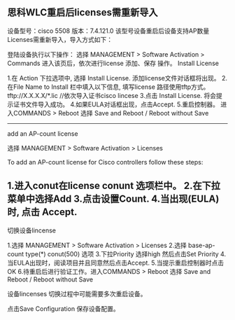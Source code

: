 ## 思科WLC重启后licenses需重新导入
设备型号：cisco 5508 版本：7.4.121.0
该型号设备重启后设备支持AP数量Licenses需重新导入，导入方式如下：

登陆设备执行以下操作：
选择 MANAGEMENT > Software Activation > Commands 
进入该页后，依次进行license 添加、保存 操作。
Install License  

1.在 Action 下拉选项中, 选择 Install License. 添加license文件对话框将出现。
2.在File Name to Install 栏中填入以下信息, 填写license 路径使用tftp方式。 tftp://X.X.X.X/*.lic  //依次导入证书cisco lincese 
3.点击 Install License. 将会提示证书文件导入成功。
4.如果EULA对话框出现，点击Accept.
5.重启控制器。 进入COMMANDS > Reboot 选择 Save and Reboot / Reboot without Save

--------------------------------------------------------------------------------
add an AP-count license

选择 MANAGEMENT > Software Activation > Licenses

To add an AP-count license for Cisco controllers follow these steps: 

1.进入conut在license conunt 选项栏中。
2.在下拉菜单中选择Add 
3.点击设置Count. 
4.当出现(EULA) 时, 点击 Accept. 
--------------------------------------------------------------------------------
切换设备lincense

1.选择 MANAGEMENT > Software Activation > Licenses 
2.选择 base-ap-count type(*) conut(500) 选项
3.下拉Priority 选择high 然后点击Set Priority
4.当EULA出现时，阅读项目并且同意然后点击Accept.
5.当提示重启控制器时点击OK
6.待重启后进行验证工作。进入COMMANDS > Reboot 选择 Save and Reboot / Reboot without Save

设备lincenses	切换过程中可能需要多次重启设备。

点击Save Configuration 保存设备配置。
